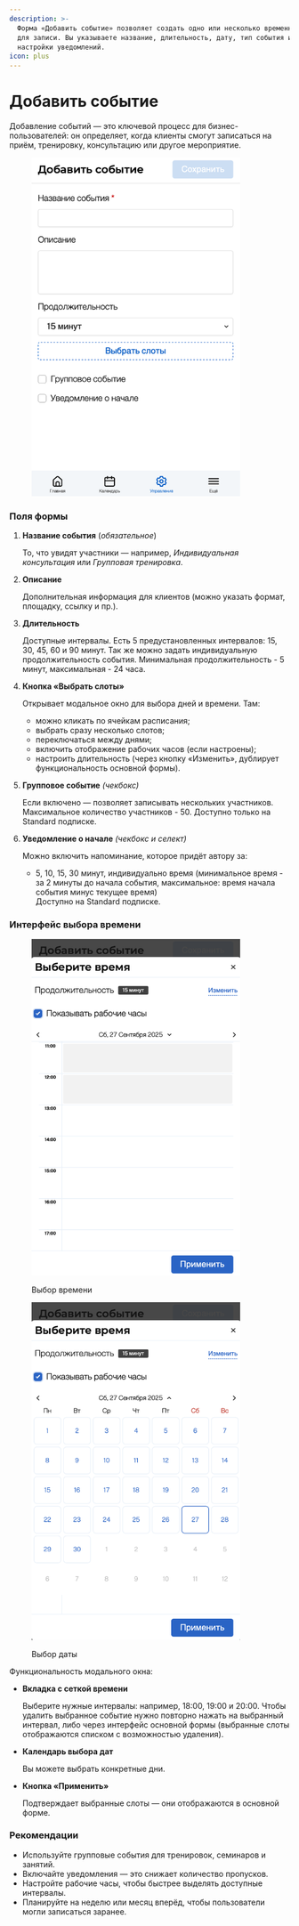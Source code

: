 ```yaml
---
description: >-
  Форма «Добавить событие» позволяет создать одно или несколько временных окон
  для записи. Вы указываете название, длительность, дату, тип события и
  настройки уведомлений.
icon: plus
---
```


# Добавить событие

Добавление событий — это ключевой процесс для бизнес-пользователей: он определяет, когда клиенты смогут записаться на приём, тренировку, консультацию или другое мероприятие.

<figure><img src="../../../.gitbook/assets/management - add event.png" alt="" width="375"><figcaption></figcaption></figure>

### Поля формы

1.  **Название события** (_обязательное_)

    То, что увидят участники — например, _Индивидуальная консультация_ или _Групповая тренировка_.
2.  **Описание**

    Дополнительная информация для клиентов (можно указать формат, площадку, ссылку и пр.).
3.  **Длительность**

    Доступные интервалы. Есть 5 предустановленных интервалов: 15, 30, 45, 60 и 90 минут. Так же можно задать индивидуальную продолжительность события. Минимальная продолжительность - 5 минут, максимальная - 24 часа.
4.  **Кнопка «Выбрать слоты»**

    Открывает модальное окно для выбора дней и времени. Там:

    * можно кликать по ячейкам расписания;
    * выбрать сразу несколько слотов;
    * переключаться между днями;
    * включить отображение рабочих часов (если настроены);
    * настроить длительность (через кнопку «Изменить», дублирует функциональность основной формы).
5.  **Групповое событие** _(чекбокс)_

    Если включено — позволяет записывать нескольких участников. Максимальное количество участников - 50. Доступно только на Standard подписке.
6.  **Уведомление о начале** _(чекбокс и селект)_

    Можно включить напоминание, которое придёт автору за:

    * 5, 10, 15, 30 минут, индивидуально время (минимальное время - за 2 минуты до начала события, максимальное: время начала события минус текущее время)\
      Доступно на Standard подписке.

### Интерфейс выбора времени

<div><figure><img src="../../../.gitbook/assets/management - add event - select time.png" alt="" width="375"><figcaption><p>Выбор времени</p></figcaption></figure> <figure><img src="../../../.gitbook/assets/management - add event - select time - calendar.png" alt="" width="375"><figcaption><p>Выбор даты</p></figcaption></figure></div>

Функциональность модального окна:

*   **Вкладка с сеткой времени**

    Выберите нужные интервалы: например, 18:00, 19:00 и 20:00. Чтобы удалить выбранное событие нужно повторно нажать на выбранный интервал, либо через интерфейс основной формы (выбранные слоты отображаются списком с возможностью удаления).
*   **Календарь выбора дат**

    Вы можете выбрать конкретные дни.
*   **Кнопка «Применить»**

    Подтверждает выбранные слоты — они отображаются в основной форме.

### Рекомендации

* Используйте групповые события для тренировок, семинаров и занятий.
* Включайте уведомления — это снижает количество пропусков.
* Настройте рабочие часы, чтобы быстрее выделять доступные интервалы.
* Планируйте на неделю или месяц вперёд, чтобы пользователи могли записаться заранее.
